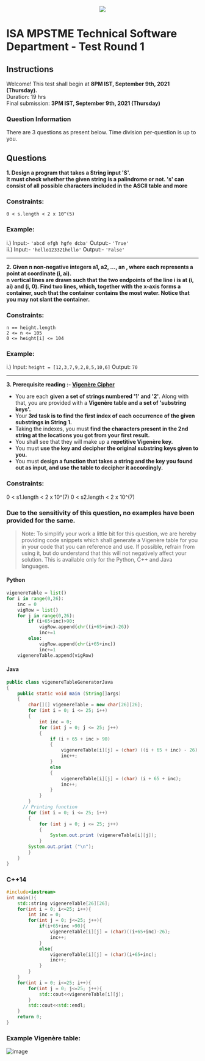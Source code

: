 <p align="center">
  <img src="https://user-images.githubusercontent.com/70141886/132481207-f7fc9021-4fd5-4f8a-a97e-d0b382658bfc.png" />
</p>

# ISA MPSTME Technical Software Department - Test Round 1

## Instructions

Welcome! This test shall begin at **8PM IST, September 9th, 2021 (Thursday).**  
Duration: 19 hrs  
Final submission: **3PM IST, September 9th, 2021 (Thursday)**

### Question Information

There are 3 questions as present below. Time division per-question is up to you. 

## Questions

**1. Design a program that takes a String input 'S'.  
It must check whether the given string is a palindrome or not. 's' can consist of all possible characters included in the ASCII table and more**

### Constraints:  
`0 < s.length < 2 x 10^(5)`

### Example:  
i.) Input:- `'abcd efgh hgfe dcba'`
    Output:- `'True'`  
ii.) Input:- `'hello123321hello'`
    Output:- `'False'`  

____

**2. Given n non-negative integers a1, a2, ..., an , where each represents a point at coordinate (i, ai).  
n vertical lines are drawn such that the two endpoints of the line i is at (i, ai) and (i, 0). Find two lines, which, together with the x-axis forms a container, such that the container contains the most water.
Notice that you may not slant the container.**

### Constraints:
`n == height.length`   
`2 <= n <= 105`  
`0 <= height[i] <= 104`  

### Example:
i.) Input: `height = [12,3,7,9,2,8,5,10,6]`
    Output: `70`

____

**3. Prerequisite reading :-
[Vigenère Cipher](https://en.wikipedia.org/wiki/Vigen%C3%A8re_cipher)**

* You are each **given a set of strings numbered '1' and '2'**. Along with that, you are provided with a **Vigenère table and a set of 'substring keys'.**  
* Your **3rd task is to find the first index of each occurrence of the given substrings in String 1.**  
* Taking the indexes, you must **find the characters present in the 2nd string at the locations you got from your first result.**  
* You shall see that they will make up a **repetitive Vigenère key.**  
* You must **use the key and decipher the original substring keys given to you.**  
* You must **design a function that takes a string and the key you found out as input, and use the table to decipher it accordingly.**

### Constraints:
0 < s1.length < 2 x 10^(7)
0 < s2.length < 2 x 10^(7)

### Due to the sensitivity of this question, no examples have been provided for the same.

> Note: To simplify your work a little bit for this question, we are hereby providing code snippets which shall generate a Vigenère table for you in your code that you can reference and use. If possible, refrain from using it, but do understand that this will not negatively affect your solution. 
> This is available only for the Python, C++ and Java languages.
#### Python
```python
vigenereTable = list()
for i in range(0,26):
    inc = 0
    vigRow = list()
    for j in range(0,26):
        if (i+65+inc)>90:
            vigRow.append(chr((i+65+inc)-26))
            inc+=1
        else:
            vigRow.append(chr(i+65+inc))
            inc+=1
    vigenereTable.append(vigRow)
```
#### Java
```java
public class vigenereTableGeneratorJava
{
    public static void main (String[]args)
    {
        char[][] vigenereTable = new char[26][26];
        for (int i = 0; i <= 25; i++)
        {
	        int inc = 0;
	        for (int j = 0; j <= 25; j++)
	        {
	            if (i + 65 + inc > 90)
	            {
		            vigenereTable[i][j] = (char) ((i + 65 + inc) - 26);
		            inc++;
	            }
	            else
	            {
		            vigenereTable[i][j] = (char) (i + 65 + inc);
		            inc++;
	            }
	        }
        }
      // Printing function
        for (int i = 0; i <= 25; i++)
        {
	        for (int j = 0; j <= 25; j++)
	        {
	            System.out.print (vigenereTable[i][j]);
	        }
	    System.out.print ("\n");
        }
    }
}
```
### C++14
```cpp
#include<iostream>
int main(){
    std::string vigenereTable[26][26];
    for(int i = 0; i<=25; i++){
        int inc = 0;
        for(int j = 0; j<=25; j++){
            if(i+65+inc >90){
                vigenereTable[i][j] = (char)((i+65+inc)-26);
                inc++;
            }
            else{
                vigenereTable[i][j] = (char)(i+65+inc);
                inc++;   
            }
        }
    }
    for(int i = 0; i<=25; i++){
        for(int j = 0; j<=25; j++){
            std::cout<<vigenereTable[i][j];
        }
        std::cout<<std::endl;
    }
    return 0;
}
```
### Example Vigenère table:  
![image](https://user-images.githubusercontent.com/70141886/132496008-3e82c02c-109d-4998-8e5e-4c367814970e.png)

